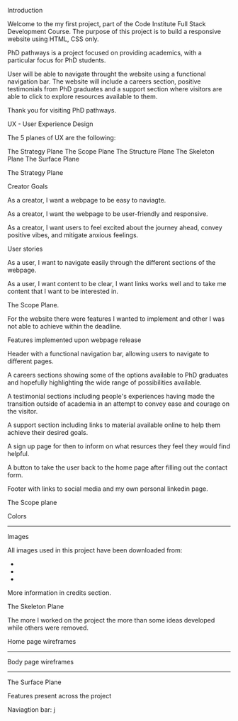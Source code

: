 Introduction

Welcome to the my first project, part of the Code Institute Full Stack Development Course. The purpose of this project is to build a responsive website using HTML, CSS only.

PhD pathways is a project focused on providing academics, with a particular focus for PhD students.

User will be able to navigate throught the website using a functional navigation bar. The website will include a careers section, positive testimonials from PhD graduates and a support section where visitors are able to click to explore resources available to them.

Thank you for visiting PhD pathways.

UX - User Experience Design

The 5 planes of UX are the following:

The Strategy Plane
The Scope Plane
The Structure Plane
The Skeleton Plane
The Surface Plane

The Strategy Plane

Creator Goals

As a creator, I want a webpage to be easy to naviagte.

As a creator, I want the webpage to be user-friendly and responsive. 

As a creator, I want users to feel excited about the journey ahead, convey positive vibes, and mitigate anxious feelings.

User stories

As a user, I want to navigate easily through the different sections of the webpage.

As a user, I want content to be clear, I want links works well and to take me content that I want to be interested in.

The Scope Plane.

For the website there were features I wanted to implement and other I was not able to achieve within the deadline.

Features implemented upon webpage release

Header with a functional navigation bar, allowing users to navigate to different pages.

A careers sections showing some of the options available to PhD graduates and hopefully highlighting the wide range of possibilities available.

A testimonial sections including people's experiences having made the transition outside of academia in an attempt to convey ease and courage on the visitor.

A support section including links to material available online to help them achieve their desired goals.

A sign up page for then to inform on what resurces they feel they would find helpful.

A button to take the user back to the home page after filling out the contact form.

Footer with links to social media and my own personal linkedin page.

The Scope plane

Colors

--------

Images

All images used in this project have been downloaded from:

-

-

-

More information in credits section.

The Skeleton Plane

The more I worked on the project the more than some ideas developed while others were removed.

Home page wireframes

-----

Body page wireframes

-----

The Surface Plane

Features present across the project

Naviagtion bar: j 





